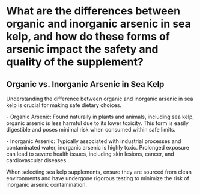 # What are the differences between organic and inorganic arsenic in sea kelp, and how do these forms of arsenic impact the safety and quality of the supplement?

## Organic vs. Inorganic Arsenic in Sea Kelp

Understanding the difference between organic and inorganic arsenic in sea kelp is crucial for making safe dietary choices.

\- Organic Arsenic: Found naturally in plants and animals, including sea kelp, organic arsenic is less harmful due to its lower toxicity. This form is easily digestible and poses minimal risk when consumed within safe limits.

\- Inorganic Arsenic: Typically associated with industrial processes and contaminated water, inorganic arsenic is highly toxic. Prolonged exposure can lead to severe health issues, including skin lesions, cancer, and cardiovascular diseases.

When selecting sea kelp supplements, ensure they are sourced from clean environments and have undergone rigorous testing to minimize the risk of inorganic arsenic contamination.